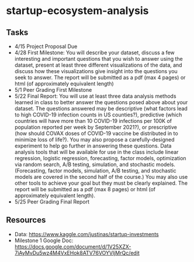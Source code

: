 # startup-ecosystem-analysis

## Tasks

- 4/15 Project Proposal Due
- 4/28 First Milestone: You will describe your dataset, discuss a few interesting and important questions that you wish to answer using the dataset, present at least three different visualizations of the data, and discuss how these visualizations give insight into the questions you seek to answer. The report will be submitted as a pdf (max 4 pages) or html (of approximately equivalent length)
- 5/1 Peer Grading First Milestone
- 5/22 Final Report: You will use at least three data analysis methods learned in class to better answer the questions posed above about your dataset. The questions answered may be descriptive (what factors lead to high COVID-19 infection counts in US counties?), predictive (which countries will have more than 10 COVID-19 infections per 100K of population reported per week by September 2021?), or prescriptive (how should COVAX doses of COVID-19 vaccine be distributed in to minimize loss of life?). You may also propose a carefully-designed experiment to help go further in answering these questions. Data analysis tools that will be available for use in the class include linear regression, logistic regression, forecasting, factor models, optimization via random search, A/B testing, simulation, and stochastic models. (Forecasting, factor models, simulation, A/B testing, and stochastic models are covered in the second half of the course.) You may also use other tools to achieve your goal but they must be clearly explained. The report will be submitted as a pdf (max 8 pages) or html (of approximately equivalent length).
- 5/25 Peer Grading Final Report

## Resources

- Data: https://www.kaggle.com/justinas/startup-investments
- Milestone 1 Google Doc: https://docs.google.com/document/d/1V25XZX-7iAyMvDu5wz4M4VxEHok8ATV76VOYVljMrQc/edit
